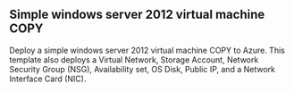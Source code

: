 ##   Simple windows server 2012 virtual machine COPY

Deploy a simple windows server 2012 virtual machine COPY to Azure. This template also deploys a
Virtual Network,
Storage Account,
Network Security Group (NSG),
Availability set,
OS Disk,
Public IP,
and a Network Interface Card (NIC).
